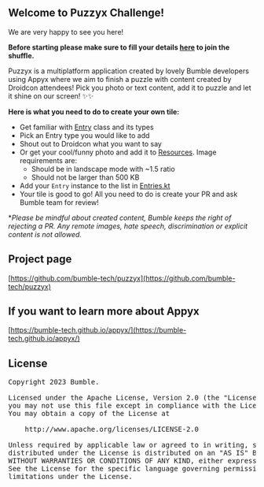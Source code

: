 ## Welcome to Puzzyx Challenge!

We are very happy to see you here! 

**Before starting please make sure to fill your details [here](https://forms.gle/6QxSXJ7SWPtWXrP99) to join the shuffle.**

Puzzyx is a multiplatform application created by lovely Bumble developers using Appyx where we aim to
finish a puzzle with content created by Droidcon attendees! Pick you photo or text content, add it to puzzle and 
let it shine on our screen! ✨✨


**Here is what you need to do to create your own tile:**

- Get familiar with [Entry](./shared/src/commonMain/kotlin/com/bumble/puzzyx/model/Entry.kt) class and its types
- Pick an Entry type you would like to add
- Shout out to Droidcon what you want to say
- Or get your cool/funny photo and add it to [Resources](./shared/src/commonMain/resources/participant). Image requirements are:
    - Should be in landscape mode with ~1.5 ratio
    - Should not be larger than 500 KB
- Add your `Entry` instance to the list in [Entries.kt](./shared/src/commonMain/kotlin/com/bumble/puzzyx/model/Entries.kt)
- Your tile is good to go! All you need to do is create your PR and ask Bumble team for review!

**Please be mindful about created content, Bumble keeps the right of rejecting a PR. 
Any remote images, hate speech, discrimination or explicit content is not allowed.*


## Project page
[https://github.com/bumble-tech/puzzyx](https://github.com/bumble-tech/puzzyx)

## If you want to learn more about Appyx

[https://bumble-tech.github.io/appyx/](https://bumble-tech.github.io/appyx/)

## License

<pre>
Copyright 2023 Bumble.

Licensed under the Apache License, Version 2.0 (the "License");
you may not use this file except in compliance with the License.
You may obtain a copy of the License at

    http://www.apache.org/licenses/LICENSE-2.0

Unless required by applicable law or agreed to in writing, software
distributed under the License is distributed on an "AS IS" BASIS,
WITHOUT WARRANTIES OR CONDITIONS OF ANY KIND, either express or implied.
See the License for the specific language governing permissions and
limitations under the License.
</pre>
